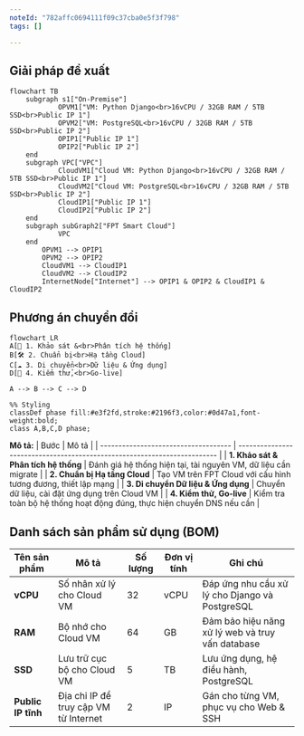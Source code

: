 ```yaml
---
noteId: "782affc0694111f09c37cba0e5f3f798"
tags: []

---
```


## Giải pháp đề xuất
```mermaid
flowchart TB
    subgraph s1["On-Premise"]
            OPVM1["VM: Python Django<br>16vCPU / 32GB RAM / 5TB SSD<br>Public IP 1"]
            OPVM2["VM: PostgreSQL<br>16vCPU / 32GB RAM / 5TB SSD<br>Public IP 2"]
            OPIP1["Public IP 1"]
            OPIP2["Public IP 2"]
    end
    subgraph VPC["VPC"]
            CloudVM1["Cloud VM: Python Django<br>16vCPU / 32GB RAM / 5TB SSD<br>Public IP 1"]
            CloudVM2["Cloud VM: PostgreSQL<br>16vCPU / 32GB RAM / 5TB SSD<br>Public IP 2"]
            CloudIP1["Public IP 1"]
            CloudIP2["Public IP 2"]
    end
    subgraph subGraph2["FPT Smart Cloud"]
            VPC
    end
        OPVM1 --> OPIP1
        OPVM2 --> OPIP2
        CloudVM1 --> CloudIP1
        CloudVM2 --> CloudIP2
        InternetNode["Internet"] --> OPIP1 & OPIP2 & CloudIP1 & CloudIP2
```

## Phương án chuyển đổi
```mermaid
flowchart LR
A[📌 1. Khảo sát &<br>Phân tích hệ thống]
B[🛠️ 2. Chuẩn bị<br>Hạ tầng Cloud]
C[☁️ 3. Di chuyển<br>Dữ liệu & Ứng dụng]
D[🚀 4. Kiểm thử,<br>Go-live]

A --> B --> C --> D

%% Styling
classDef phase fill:#e3f2fd,stroke:#2196f3,color:#0d47a1,font-weight:bold;
class A,B,C,D phase;
```

**Mô tả:**
| Bước                                 | Mô tả                                                                    |
| ------------------------------------ | ------------------------------------------------------------------------ |
| **1. Khảo sát & Phân tích hệ thống** | Đánh giá hệ thống hiện tại, tài nguyên VM, dữ liệu cần migrate           |
| **2. Chuẩn bị Hạ tầng Cloud**        | Tạo VM trên FPT Cloud với cấu hình tương đương, thiết lập mạng           |
| **3. Di chuyển Dữ liệu & Ứng dụng**  | Chuyển dữ liệu, cài đặt ứng dụng trên Cloud VM                            |
| **4. Kiểm thử, Go-live**             | Kiểm tra toàn bộ hệ thống hoạt động đúng, thực hiện chuyển DNS nếu cần      |

## Danh sách sản phẩm sử dụng (BOM)

| Tên sản phẩm             | Mô tả                                                   | Số lượng | Đơn vị tính | Ghi chú                                            |
| ------------------------ | ------------------------------------------------------- | -------- | ----------- | -------------------------------------------------- |
| **vCPU**                 | Số nhân xử lý cho Cloud VM                              | 32       | vCPU        | Đáp ứng nhu cầu xử lý cho Django và PostgreSQL     |
| **RAM**                  | Bộ nhớ cho Cloud VM                                     | 64       | GB          | Đảm bảo hiệu năng xử lý web và truy vấn database   |
| **SSD**                  | Lưu trữ cục bộ cho Cloud VM                             | 5        | TB          | Lưu ứng dụng, hệ điều hành, PostgreSQL             |
| **Public IP tĩnh**       | Địa chỉ IP để truy cập VM từ Internet                   | 2        | IP          | Gán cho từng VM, phục vụ cho Web & SSH             |